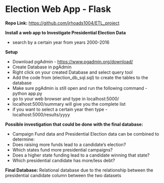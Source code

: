 # Election Web App - Flask

**Repo Link:**  https://github.com/jrhoads1004/ETL_project

**Install a web app to Investigate Presidential Election Data**  
* search by a certain year from years 2000-2016

**Setup**
* Download pgAdmin - https://www.pgadmin.org/download/
* Create Database in pgAdmin
* Right click on your created Database and select query tool
* Add the code from (election_db_sql.sql) to create the tables to the database 
* Make sure pgAdmin is still open and run the following command - python app.py
* go to your web browser and type in localhost:5000/
* localhost:5000/summary will give you the complete list
* if you want to select a certain year then type - localhost:5000/results/yyyy 

**Possible investigation that could be done with the final database:**
* Campaign Fund data and Presidential Election data can be combined to determine:
* Does raising more funds lead to a candidate’s election?
* Which states fund more presidential campaigns?
* Does a higher state funding lead to a candidate winning that state?
* Which presidential candidate has more/less debt?

**Final Database:**  Relational database due to the relationship between the presidential candidate column between the two datasets
